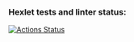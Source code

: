 ### Hexlet tests and linter status:
[![Actions Status](https://github.com/khaustova/layout-designer-positioning-project-56/workflows/hexlet-check/badge.svg)](https://github.com/khaustova/layout-designer-positioning-project-56/actions)